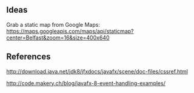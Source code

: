 
## Ideas

Grab a static map from Google Maps: https://maps.googleapis.com/maps/api/staticmap?center=Belfast&zoom=16&size=400x640

## References

http://download.java.net/jdk8/jfxdocs/javafx/scene/doc-files/cssref.html

http://code.makery.ch/blog/javafx-8-event-handling-examples/